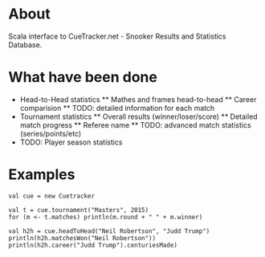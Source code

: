 
# About

Scala interface to CueTracker.net - Snooker Results and Statistics Database.

# What have been done

* Head-to-Head statistics
** Mathes and frames head-to-head
** Career comparision
** TODO: detailed information for each match
* Tournament statistics
** Overall results (winner/loser/score)
** Detailed match progress
** Referee name
** TODO: advanced match statistics (series/points/etc)
* TODO: Player season statistics

# Examples

    val cue = new Cuetracker

    val t = cue.tournament("Masters", 2015)
    for (m <- t.matches) println(m.round + " " + m.winner)

    val h2h = cue.headToHead("Neil Robertson", "Judd Trump")
    println(h2h.matchesWon("Neil Robertson"))
    println(h2h.career("Judd Trump").centuriesMade)
